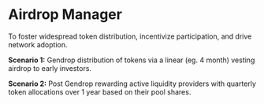 # Airdrop Manager

To foster widespread token distribution, incentivize participation, and drive network adoption.

**Scenario 1:** Gendrop distribution of tokens via a linear (eg. 4 month) vesting airdrop to early investors.

**Scenario 2:** Post Gendrop rewarding active liquidity providers with quarterly token allocations over 1 year based on their pool shares.
